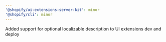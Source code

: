 ```yaml
---
'@shopify/ui-extensions-server-kit': minor
'@shopify/cli': minor
---
```


Added support for optional localizable description to UI extensions dev and deploy

